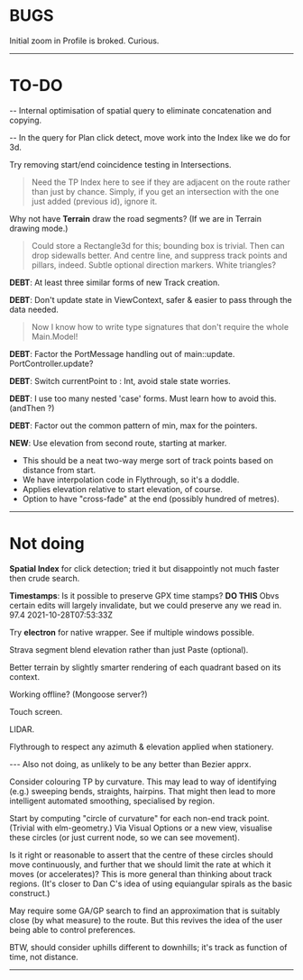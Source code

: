 
# BUGS

Initial zoom in Profile is broked. Curious.

---

# TO-DO

-- Internal optimisation of spatial query to eliminate concatenation and copying.

-- In the query for Plan click detect, move work into the Index like we do for 3d.

Try removing start/end coincidence testing in Intersections.
> Need the TP Index here to see if they are adjacent on the route rather than just by chance.
> Simply, if you get an intersection with the one just added (previous id), ignore it.

Why not have **Terrain** draw the road segments? (If we are in Terrain drawing mode.)
>Could store a Rectangle3d for this; bounding box is trivial.
Then can drop sidewalls better.
And centre line, and suppress track points and pillars, indeed.
Subtle optional direction markers. White triangles?

**DEBT**: At least three similar forms of new Track creation.

**DEBT**: Don't update state in ViewContext, safer & easier to pass through the data needed.
> Now I know how to write type signatures that don't require the whole Main.Model!

**DEBT**: Factor the PortMessage handling out of main::update. PortController.update?

**DEBT**: Switch currentPoint to : Int, avoid stale state worries.

**DEBT**: I use too many nested 'case' forms. Must learn how to avoid this. (andThen ?)

**DEBT**: Factor out the common pattern of min, max for the pointers.

**NEW**: Use elevation from second route, starting at marker.
- This should be a neat two-way merge sort of track points based on distance from start.
- We have interpolation code in Flythrough, so it's a doddle.
- Applies elevation relative to start elevation, of course.
- Option to have "cross-fade" at the end (possibly hundred of metres).

---

# Not doing

**Spatial Index** for click detection; tried it but disappointly not much faster then crude search.

**Timestamps**: Is it possible to preserve GPX time stamps? **DO THIS**
Obvs certain edits will largely invalidate, but we could preserve any we read in.
<trkpt lat="51.6159740" lon="-0.3014110">
<ele>97.4</ele>
<time>2021-10-28T07:53:33Z</time>

Try **electron** for native wrapper. See if multiple windows possible.

Strava segment blend elevation rather than just Paste (optional).

Better terrain by slightly smarter rendering of each quadrant based on its context.

Working offline? (Mongoose server?)

Touch screen.

LIDAR.

Flythrough to respect any azimuth & elevation applied when stationery.

--- Also not doing, as unlikely to be any better than Bezier apprx.

Consider colouring TP by curvature.
This may lead to way of identifying (e.g.) sweeping bends, straights, hairpins.
That might then lead to more intelligent automated smoothing, specialised by region.

Start by computing "circle of curvature" for each non-end track point. (Trivial with elm-geometry.)
Via Visual Options or a new view, visualise these circles (or just current node, so we can see movement).

Is it right or reasonable to assert that the centre of these circles should move continuously,
and further that we should limit the rate at which it moves (or accelerates)?
This is more general than thinking about track regions.
(It's closer to Dan C's idea of using equiangular spirals as the basic construct.)

May require some GA/GP search to find an approximation that is suitably close (by what measure) to the route.
But this revives the idea of the user being able to control preferences.

BTW, should consider uphills different to downhills; it's track as function of time, not distance.

---

